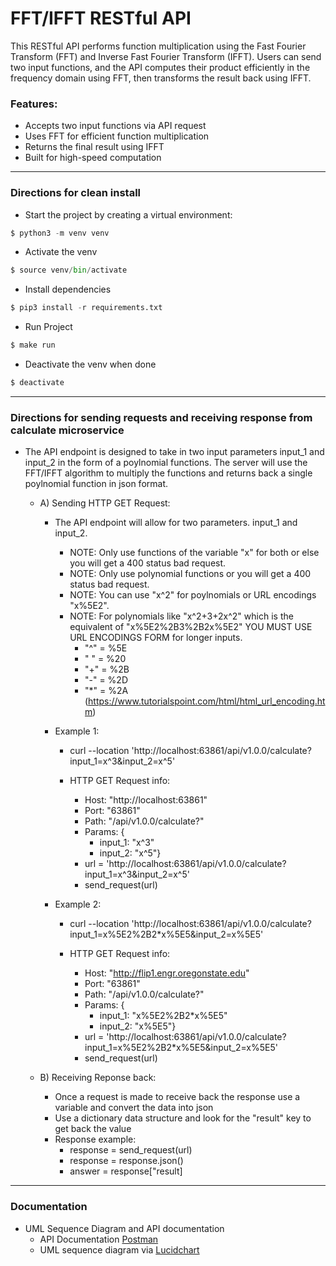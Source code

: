 # FFT/IFFT RESTful API

This RESTful API performs function multiplication using the Fast Fourier Transform (FFT) and Inverse Fast Fourier Transform (IFFT). Users can send two input functions, and the API computes their product efficiently in the frequency domain using FFT, then transforms the result back using IFFT.

### Features:
- Accepts two input functions via API request
- Uses FFT for efficient function multiplication
- Returns the final result using IFFT
- Built for high-speed computation

--- 
### Directions for clean install
- Start the project by creating a virtual environment:
```python
$ python3 -m venv venv
```

- Activate the venv
```python
$ source venv/bin/activate
```

- Install dependencies
```python
$ pip3 install -r requirements.txt
```

- Run Project
```python
$ make run
```

- Deactivate the venv when done
```python
$ deactivate
```


---

### Directions for sending requests and receiving response from calculate microservice
- The API endpoint is designed to take in two input parameters input_1 and input_2 in the form of a poylnomial functions. The server will use the FFT/IFFT algorithm to multiply the functions and returns back a single poylnomial function in json format.
       
    - A) Sending HTTP GET Request:
         - The API endpoint will allow for two parameters. input_1 and input_2.
            - NOTE: Only use functions of the variable "x" for both or else you will get a 400 status bad request.
            - NOTE: Only use polynomial functions or you will get a 400 status bad request.
            - NOTE: You can use "x^2" for poylnomials  or URL encodings "x%5E2".
            - NOTE: For polynomials like "x^2+3+2x^2" which is the equivalent of "x%5E2%2B3%2B2x%5E2" YOU MUST USE URL ENCODINGS FORM for longer inputs.
                 - "^"     = %5E
                 - " " = %20
                 - "+"     = %2B
                 - "-"      = %2D
                 - "*"     = %2A
                 (https://www.tutorialspoint.com/html/html_url_encoding.htm)
                  
        -  Example 1:
            - curl --location 'http://localhost:63861/api/v1.0.0/calculate?input_1=x^3&input_2=x^5'
         
            - HTTP GET Request info:
                - Host: "http://localhost:63861"
                - Port: "63861"
                - Path: "/api/v1.0.0/calculate?"
                - Params: {
                    - input_1: "x^3"
                    - input_2: "x^5"}
                - url = 'http://localhost:63861/api/v1.0.0/calculate?input_1=x^3&input_2=x^5'
                - send_request(url)
                  
        - Example 2:
            - curl --location 'http://localhost:63861/api/v1.0.0/calculate?input_1=x%5E2%2B2*x%5E5&input_2=x%5E5'
                   
            - HTTP GET Request info:
                - Host: "http://flip1.engr.oregonstate.edu"
                - Port: "63861"
                - Path: "/api/v1.0.0/calculate?"
                - Params: {
                    - input_1: "x%5E2%2B2*x%5E5"
                    - input_2: "x%5E5"} 
                - url = 'http://localhost:63861/api/v1.0.0/calculate?input_1=x%5E2%2B2*x%5E5&input_2=x%5E5'
                - send_request(url)
  
    - B) Receiving Reponse back:
        - Once a request is made to receive back the response use a variable and convert the data into json
        - Use a dictionary data structure and look for the "result" key to get back the value
        - Response example:
            - response = send_request(url)
            - response = response.json()
            - answer = response["result]
---
### Documentation

- UML Sequence Diagram and API documentation  
    - API Documentation [Postman](https://documenter.getpostman.com/view/23973343/2sAYdoG8FL)  
    - UML sequence diagram via [Lucidchart](https://lucid.app/lucidchart/4f7f271f-dfd9-4e4d-8098-d71a9c222b90/edit?invitationId=inv_58bf306c-930f-43db-af31-113b6fc7357f&page=0_0#)


